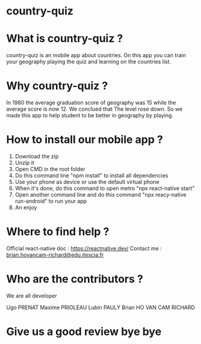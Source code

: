 # country-quiz

# What is country-quiz ?

country-quiz is an mobile app about countries. On this app you can train your geography playing the quiz and learning on the countries list.

# Why country-quiz ?

In 1980 the average graduation score of geography was 15 while the average score is now 12.
We conclued that The level rose down.
So we made this app to help student to be better in geography by playing.

# How to install our mobile app ?

1. Download the zip
2. Unzip it 
3. Open CMD in the root folder
4. Do this command line "npm install" to install all dependencies
5. Use your phone as device or use the default virtual phone
6. When it's done, do this command to open metro "npx react-native start"
7. Open another command line and do this command "npx reacy-native run-android" to run your app
8. An enjoy

# Where to find help ?

Official react-native doc : https://reactnative.dev/
Contact me : brian.hovancam-richard@edu.itescia.fr

# Who are the contributors ?

We are all developer

Ugo PRENAT
Maxime PRIOLEAU
Lubin PAULY
Brian HO VAN CAM RICHARD



# Give us a good review bye bye